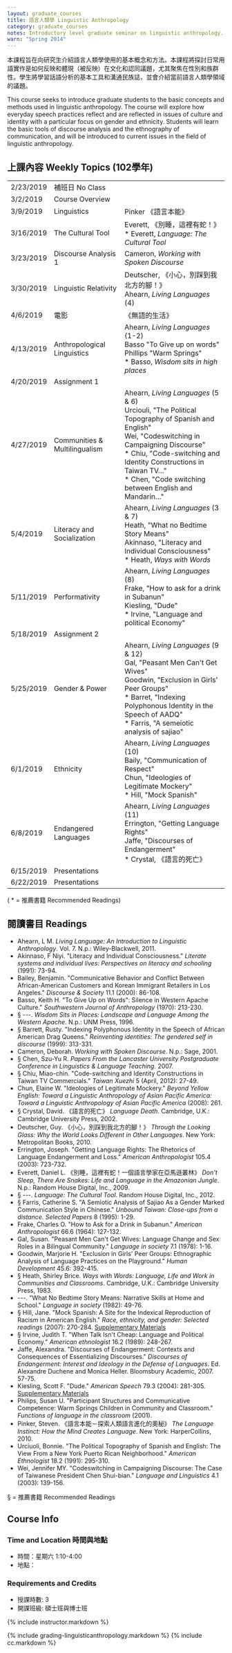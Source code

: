 ```yaml
---
layout: graduate_courses
title: 語言人類學 Linguistic Anthropology
category: graduate_courses
notes: Introductory level graduate seminar on linguistic anthropology.
warn: "Spring 2014"
---
```


本課程旨在向研究生介紹語言人類學使用的基本概念和方法。本課程將探討日常用語實作是如何反映和體現（被反映）在文化和認同議題，尤其聚焦在性別和族群性。學生將學習話語分析的基本工具和溝通民族誌，並會介紹當前語言人類學領域的議題。 

This course seeks to introduce graduate students to the basic concepts and methods used in linguistic anthropology. The course will explore how everyday speech practices reflect and are reflected in issues of culture and identity with a particular focus on gender and ethnicity. Students will learn the basic tools of discourse analysis and the ethnography of communication, and will be   introduced to current issues in the field of linguistic anthropology.

## 上課內容 Weekly Topics (102學年)
| | | |
| --------- | ------------ | --- |
| 2/23/2019 | 補班日 No Class |   |
| 3/2/2019 | Course Overview |   |
| 3/9/2019 | Linguistics | Pinker 《語言本能》 |
| 3/16/2019 | The Cultural Tool | Everett, 《別睡，這裡有蛇！》<br/>* Everett, *Language: The Cultural Tool* |
| 3/23/2019 | Discourse Analysis 1 | Cameron, *Working with Spoken Discourse* |
| 3/30/2019 | Linguistic Relativity | Deutscher, 《小心，別踩到我北方的腳！》<br/>Ahearn, *Living Languages* (4)|
| 4/6/2019 | 電影 | 《無語的生活》 |
| 4/13/2019 | Anthropological Linguistics | Ahearn, *Living Languages* (1-2) <br/>Basso "To Give up on words"<br/>Phillips  "Warm Springs"<br/>* Basso, *Wisdom sits in high places* |
| 4/20/2019 | Assignment 1 |   |
| 4/27/2019 | Communities & Multilingualism | Ahearn, *Living Languages* (5 & 6) <br/>Urciouli, "The Political Topography of Spanish and English"<br/>Wei, "Codeswitching in Campaigning Discourse"<br/>* Chiu, "Code-switching and Identity Constructions in Taiwan TV…"<br/>* Chen, "Code switching between English and Mandarin…" |
| 5/4/2019 | Literacy and Socialization | Ahearn, *Living Languages* (3 & 7) <br/>Heath, "What no Bedtime Story Means"<br/>Akinnaso, "Literacy and Individual Consciousness"<br/>* Heath, *Ways with Words*|
| 5/11/2019 | Performativity | Ahearn, *Living Languages* (8) <br/>Frake, "How to ask for a drink in Subanun"<br/>Kiesling, "Dude"<br/>* Irvine, "Language and political Economy"|
| 5/18/2019 | Assignment 2 |   |
| 5/25/2019 | Gender & Power | Ahearn, *Living Languages* (9 & 12) <br/>Gal, "Peasant Men Can't Get Wives"<br/>Goodwin, "Exclusion in Girls’ Peer Groups"<br/>* Barret, "Indexing Polyphonous Identity in the Speech of AADQ"<br/>* Farris, "A semeiotic analysis of sajiao" |
| 6/1/2019 | Ethnicity | Ahearn, *Living Languages* (10) <br/>Baily, "Communication of Respect"<br/>Chun, "Ideologies of Legitimate Mockery"<br/>* Hill, "Mock Spanish" |
| 6/8/2019 | Endangered Languages | Ahearn, *Living Languages* (11) <br/>Errington, "Getting Language Rights"<br/>Jaffe, "Discourses of Endangerment"<br/>* Crystal, 《語言的死亡》|
| 6/15/2019 | Presentations |   |
| 6/22/2019 | Presentations |   |
( * = 推薦書籍 Recommended Readings)


## 閱讀書目 Readings

- Ahearn, L M. *Living Language: An Introduction to Linguistic Anthropology*. Vol. 7. N.p.: Wiley-Blackwell, 2011. 
- Akinnaso, F Niyi. "Literacy and Individual Consciousness." *Literate systems and individual lives: Perspectives on literacy and schooling* (1991): 73-94. 
- Bailey, Benjamin. "Communicative Behavior and Conflict Between African-American Customers and Korean Immigrant Retailers in Los Angeles." *Discourse & Society* 11.1 (2000): 86-108.
- Basso, Keith H. "To Give Up on Words": Silence in Western Apache Culture." *Southwestern Journal of Anthropology* (1970): 213-230.
- § ---. *Wisdom Sits in Places: Landscape and Language Among the Western Apache*. N.p.: UNM Press, 1996.  
- § Barrett, Rusty. "Indexing Polyphonous Identity in the Speech of African American Drag Queens." *Reinventing identities: The gendered self in discourse* (1999): 313-331.
- Cameron, Deborah. *Working with Spoken Discourse*. N.p.: Sage, 2001.
- § Chen, Szu-Yu R. *Papers From the Lancaster University Postgraduate Conference in Linguistics & Language Teaching*. 2007.
- § Chiu, Miao-chin. "Code-switching and Identity Constructions in Taiwan TV Commercials." *Taiwan Xuezhi* 5 (April, 2012): 27-49.
- Chun, Elaine W. "Ideologies of Legitimate Mockery." *Beyond Yellow English: Toward a Linguistic Anthropology of Asian Pacific America: Toward a Linguistic Anthropology of Asian Pacific America* (2008): 261. 
- § Crystal, David. 《語言的死亡》 *Language Death*. Cambridge, U.K.: Cambridge University Press, 2002.  
- Deutscher, Guy. 《小心，別踩到我北方的腳！》 *Through the Looking Glass: Why the World Looks Different in Other Languages*. New York: Metropolitan Books, 2010.
- Errington, Joseph. "Getting Language Rights: The Rhetorics of Language Endangerment and Loss." *American Anthropologist* 105.4 (2003): 723-732. 
- Everett, Daniel L. 《別睡，這裡有蛇！一個語言學家在亞馬遜叢林》 *Don't Sleep, There Are Snakes: Life and Language in the Amazonian Jungle*. N.p.: Random House Digital, Inc., 2009.
- § ---. *Language: The Cultural Tool*. Random House Digital, Inc., 2012.  
- § Farris, Catherine S. "A Semiotic Analysis of Sajiao As a Gender Marked Communication Style in Chinese." *Unbound Taiwan: Close-ups from a distance. Selected Papers* 8 (1995): 1-29. 
- Frake, Charles O. "How to Ask for a Drink in Subanun." *American Anthropologist* 66.6 (1964): 127-132. 
- Gal, Susan. "Peasant Men Can't Get Wives: Language Change and Sex Roles in a Bilingual Community." *Language in society* 7.1 (1978): 1-16.
- Goodwin, Marjorie H. "Exclusion in Girls' Peer Groups: Ethnographic Analysis of Language Practices on the Playground." *Human Development* 45.6: 392-415.
- § Heath, Shirley Brice. *Ways with Words: Language, Life and Work in Communities and Classrooms*. Cambridge, U.K.: Cambridge University Press, 1983.
- ---. "What No Bedtime Story Means: Narrative Skills at Home and School." *Language in society* (1982): 49-76. 
- § Hill, Jane. "Mock Spanish: A Site for the Indexical Reproduction of Racism in American English." *Race, ethnicity, and gender: Selected readings* (2007): 270-284. [Supplementary Materials](http://language-culture.binghamton.edu/symposia/2/part1/)
- § Irvine, Judith T. "When Talk Isn't Cheap: Language and Political Economy." *American ethnologist* 16.2 (1989): 248-267.
- Jaffe, Alexandra. "Discourses of Endangerment: Contexts and Consequences of Essentializing Discourses." *Discourses of Endangerment: Interest and Ideology in the Defense of Languages*. Ed. Alexandre Duchene and Monica Heller. Bloomsbury Academic, 2007. 57-75.
- Kiesling, Scott F. "Dude." *American Speech* 79.3 (2004): 281-305. [Supplementary Materials](http://www.pitt.edu/~kiesling/dude/dude.html)
- Philips, Susan U. "Participant Structures and Communicative Competence: Warm Springs Children in Community and Classroom." *Functions of language in the classroom* (2001). 
- Pinker, Steven. 《語言本能－探索人類語言進化的奧秘》 *The Language Instinct: How the Mind Creates Language*. New York: HarperCollins, 2010.  
- Urciuoli, Bonnie. "The Political Topography of Spanish and English: The View From a New York Puerto Rican Neighborhood." *American Ethnologist* 18.2 (1991): 295-310. 
- Wei, Jennifer MY. "Codeswitching in Campaigning Discourse: The Case of Taiwanese President Chen Shui-bian." *Language and Linguistics* 4.1 (2003): 139-156. 

§ = 推薦書籍 Recommended Readings

## Course Info

### Time and Location 時間與地點
* 時間：星期六 1:10-4:00
* 地點：

### Requirements and Credits
* 授課時數: 3
* 開課班級: 碩士班與博士班

{% include instructor.markdown %}


{% include grading-linguisticanthropology.markdown %}
{% include cc.markdown %}